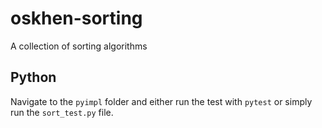 # oskhen-sorting
A collection of sorting algorithms

## Python
Navigate to the `pyimpl` folder and either run the test with `pytest` or simply run the `sort_test.py` file.
